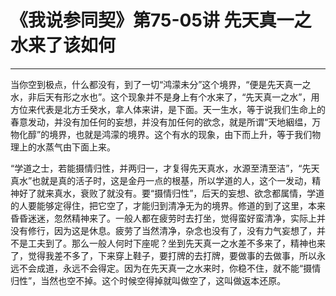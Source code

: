 # 《我说参同契》第75-05讲 先天真一之水来了该如何

------

当你空到极点，什么都没有，到了一切“鸿濛未分”这个境界，“便是先天真一之水，非后天有形之水也”。这个现象并不是身上有个水来了，“先天真一之水”，用方位来代表是北方壬癸水，拿人体来讲，是下面。天一生水，等于说我们生命上的春意发动，并没有加任何的妄想，并没有加任何的欲念，就是所谓“天地絪缊，万物化醇”的境界，也就是鸿濛的境界。这个有水的现象，由下而上升，等于我们物理上的水蒸气由下面上来。

“学道之士，若能摄情归性，并两归一，才复得先天真水，水源至清至洁”，“先天真水”也就是真的活子时，这是金丹一点的根基，所以学道的人，这个一发动，精神好了就来真水，衰败了就没有。要“摄情归性”，后天的妄想、欲念都属情，学道的人要能够定得住，把它空了，才能归到清净无为的境界。修道的到了这里，本来昏昏迷迷，忽然精神来了。一般人都在疲劳时去打坐，觉得蛮好蛮清净，实际上并没有修行，因为这是休息。疲劳了当然清净，杂念也没有了，没有力气妄想了，并不是工夫到了。那么一般人何时下座呢？坐到先天真一之水差不多来了，精神也来了，觉得我差不多了，下来穿上鞋子，要打牌的去打牌，要做事的去做事，所以永远不会成道，永远不会得定。因为在先天真一之水来时，你稳不住，就不能“摄情归性”，当然也空不掉。这个时候空得掉就叫做空了，这叫做返本还原。